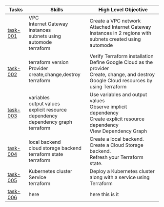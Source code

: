 | Tasks                                                              | Skills                                                                                              | High Level Objective                                                                                                                              |
|--------------------------------------------------------------------|-----------------------------------------------------------------------------------------------------|---------------------------------------------------------------------------------------------------------------------------------------------------|
| [task-001](task-001-vpc-2inst-cloudshell)                          | VPC<br>  Internet Gateway<br>  instances<br>  subnets using automode<br>  terraform                 | Create a VPC network<br>  Attached Internet Gateway<br>  Instances in 2 regions with subnets created using automode                               |
| [task-002](task-002-1inst-dflt-vpc)                                | terraform version<br>  Provider<br>  create,change,destroy<br>  terraform                           | Verify Terraform installation<br>  Define Google Cloud as the provider<br>  Create, change, and destroy Google Cloud resources by using Terraform |
| [task-003](task-003-vars-and-resource-dependencies)                | variables<br>  output values<br>  explicit resource dependency<br>  dependency graph<br>  terraform | Use variables and output values<br>  Observe implicit dependency<br>  Create explicit resource dependency<br>  View Dependency Graph              |
| [task-004](task-004-creating-remote-backend)                       | local backend<br>  cloud storage backend<br>  terraform state<br>  terraform                        | Create a local backend.<br>  Create a Cloud Storage backend.<br>  Refresh your Terraform state.                                                   |
| [task-005](task-005-deploy-k8s-loadbalancer-service)               | Kubernetes cluster<br>  Service<br>  terraform                                                      | Deploy a Kubernetes cluster along with a service using Terraform                                                                                  |
| [task-006](task-006-modular-load-balancing-regional-load-balancer) | here                                                                                                | here this is it                                                                                                                                   |